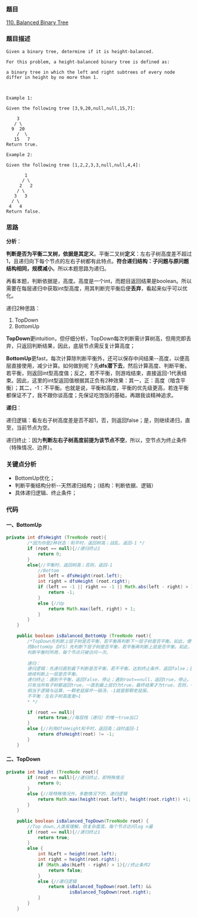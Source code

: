 ### 题目
[110. Balanced Binary Tree](https://leetcode.com/problems/balanced-binary-tree/)
### 题目描述
```
Given a binary tree, determine if it is height-balanced.

For this problem, a height-balanced binary tree is defined as:

a binary tree in which the left and right subtrees of every node differ in height by no more than 1.

 

Example 1:

Given the following tree [3,9,20,null,null,15,7]:

    3
   / \
  9  20
    /  \
   15   7
Return true.

Example 2:

Given the following tree [1,2,2,3,3,null,null,4,4]:

       1
      / \
     2   2
    / \
   3   3
  / \
 4   4
Return false.
```
### 思路
**分析**：

**判断是否为平衡二叉树，依据是其定义**。平衡二叉树**定义**：左右子树高度差不超过1，且递归向下每个节点的左右子树都有此特点。**符合递归结构：子问题与原问题结构相同，规模减小**。所以本题思路为递归。

再看本题，判断依据是，高度。高度是一个int，而题目返回结果是boolean。所以需要在每层递归中获取int型高度，用其判断完平衡后便**丢弃**，看起来似乎可以优化。

递归2种思路：

1. TopDown
2. BottomUp

**TopDown**更intuition，但仔细分析，TopDown每次判断需计算树高，但用完即丢弃，只返回判断结果，因此，底层节点需反复计算高度；

**BottomUp**更fast，每次计算除判断平衡外，还可以保存中间结果--高度，以便高层直接使用，减少计算。如何做到呢？先**dfs潜下去**，然后计算高度、判断平衡，若平衡，则返回int型高度值；反之，若不平衡，则游戏结束，直接返回-1代表结束。因此，这里的int型返回值根据其正负有2种效果：其一，正：高度（暗含平衡）；其二，-1：不平衡。也就是说，平衡和高度，平衡的优先级更高，若连平衡都保证不了，我不跟你谈高度；先保证吃饱饭的基础，再跟我谈精神追求。

**递归**：

递归逻辑：看左右子树高度差是否不超1，否，则返回false；是，则继续递归，直至，当前节点为空。

递归终止：因为**判断左右子树高度前提为该节点不空**，所以，空节点为终止条件（特殊情况、边界）。
### 关键点分析
* BottomUp优化；
* 判断平衡结构分析--天然递归结构；（结构：判断依据、逻辑）
* 具体递归逻辑、终止条件；

### 代码
#### 一、BottomUp
```java
private int dfsHeight (TreeNode root){
        /*因为你是2种状态：和平时，返回树高；战乱，返回-1 */
        if (root == null){//递归终止1
            return 0;
        }
        else{//平衡时，返回树高；否则，返回-1
            //Bottom
            int left = dfsHeight(root.left);
            int right = dfsHeight (root.right);
            if (left == -1 || right == -1 || Math.abs(left - right) > 1){//递归终止2
                return -1;
            }
            else {//Up
                return Math.max(left, right) + 1;
            }
        }
    }

    public boolean isBalanced_BottomUp (TreeNode root){
        /*TopDown先判断上层子树是否平衡，若平衡再判断下一层子树是否平衡。如此，便导致下层节点计算其祖先个数次高度。
        而BottomUp（DFS）先判断下层子树是否平衡，若平衡再判断上层是否平衡。如此，下层节点判断若平衡的高度可为上层
        判断平衡时所用，每个节点只被访问一次。
        
        递归：
        递归逻辑：先递归直到最下判断是否平衡，若不平衡，达到终止条件，返回false；否侧，退回一层递归（栈pop），
        继续判断上一层是否平衡。
        递归终止：遇到不平衡，返回false，停止；遇到root==null，返回true，停止。
        只有当所有子树都返回true，一直到最上层仍为true，最终结果才为true，否则，一旦中间出现一次false，全盘皆false。
        相当于逻辑与运算、一颗老鼠屎坏一锅汤，-1就是那颗老鼠屎。
        不平衡：左右子树高度差>1
        * */

        if (root == null){
            return true;//每层栈（递归）的唯一true出口
        }
        else {//利用dfsHeight和平时，返回高；战时返回-1
            return dfsHeight(root) != -1;
        }
    }

```

#### 二、TopDown
```java
private int height (TreeNode root){
        if (root == null){//递归终止，即特殊情况
            return 0;
        }
        else {//除特殊情况外，多数情况下的，递归逻辑
            return Math.max(height(root.left), height(root.right)) +1;
        }
    }

    public boolean isBalanced_TopDown(TreeNode root) {
        //Top down,人类易理解，但复杂度高，每个节点访问log n遍
        if (root == null){//递归终止1
            return true;
        }
        else {
            int hLeft = height(root.left);
            int right = height(root.right);
            if (Math.abs(hLeft - right) > 1){//终止条件2
                return false;
            }
            else {//递归逻辑
                return isBalanced_TopDown(root.left) &&
                        isBalanced_TopDown(root.right);
            }
        }
    }
```